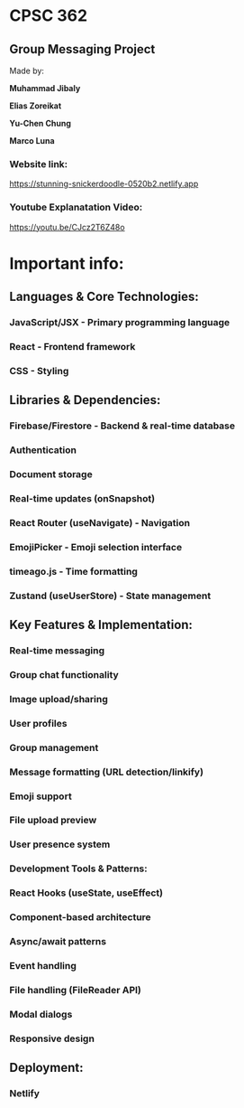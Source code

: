 # CPSC 362


## Group Messaging Project


Made by:

**Muhammad Jibaly**

**Elias Zoreikat**

**Yu-Chen Chung**

**Marco Luna**



### Website link:

https://stunning-snickerdoodle-0520b2.netlify.app

### Youtube Explanatation Video:

https://youtu.be/CJcz2T6Z48o


# Important info:


## Languages & Core Technologies:


### JavaScript/JSX - Primary programming language

### React - Frontend framework

### CSS - Styling


## Libraries & Dependencies:


### Firebase/Firestore - Backend & real-time database

### Authentication

### Document storage

### Real-time updates (onSnapshot)

### React Router (useNavigate) - Navigation

### EmojiPicker - Emoji selection interface

### timeago.js - Time formatting

### Zustand (useUserStore) - State management


## Key Features & Implementation:


### Real-time messaging

### Group chat functionality

### Image upload/sharing

### User profiles

### Group management

### Message formatting (URL detection/linkify)

### Emoji support

### File upload preview

### User presence system

### Development Tools & Patterns:

### React Hooks (useState, useEffect)

### Component-based architecture

### Async/await patterns

### Event handling

### File handling (FileReader API)

### Modal dialogs

### Responsive design

## Deployment:

### Netlify
